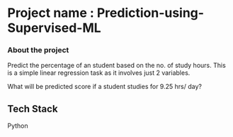 # Project name : Prediction-using-Supervised-ML
### About the project
Predict the percentage of an student based on the no. of study hours. This is a simple linear regression task as it involves just 2 variables. 

What will be predicted score if a student studies for 9.25 hrs/ day?
## Tech Stack

Python